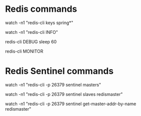 # Redis commands
watch -n1 "redis-cli keys spring*"

watch -n1 "redis-cli INFO"

redis-cli DEBUG sleep 60

redis-cli MONITOR

# Redis Sentinel commands

watch -n1 "redis-cli  -p 26379 sentinel masters"

watch -n1 "redis-cli  -p 26379 sentinel slaves redismaster"

watch -n1 "redis-cli  -p 26379 sentinel  get-master-addr-by-name redismaster"

